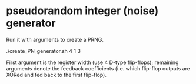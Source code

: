 # pseudorandom integer (noise) generator
Run it with arguments to create a PRNG.

./create_PN_generator.sh 4 1 3

First argument is the register width (use 4 D-type flip-flops); remaining arguments denote the feedback coefficients (i.e. which flip-flop outputs are XORed and fed back to the first flip-flop).
